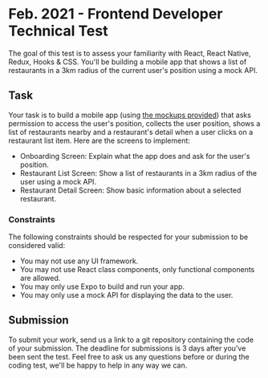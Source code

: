 Feb. 2021 - Frontend Developer Technical Test
==============================================

The goal of this test is to assess your familiarity with React, React Native, Redux, Hooks & CSS. You'll be building a mobile app that shows a list of restaurants in a 3km radius of the current user's position using a mock API.

## Task
Your task is to build a mobile app (using [the mockups provided](/mockup.pdf)) that asks permission to access the user's position, collects the user position, shows a list of restaurants nearby and a restaurant's detail when a user clicks on a restaurant list item. Here are the screens to implement:
* Onboarding Screen: Explain what the app does and ask for the user's position.
* Restaurant List Screen: Show a list of restaurants in a 3km radius of the user using a mock API.
* Restaurant Detail Screen: Show basic information about a selected restaurant.

### Constraints
The following constraints should be respected for your submission to be considered valid:
* You may not use any UI framework.
* You may not use React class components, only functional components are allowed.
* You may only use Expo to build and run your app.
* You may only use a mock API for displaying the data to the user.

## Submission
To submit your work, send us a link to a git repository containing the code of your submission. The deadline for submissions is 3 days after you've been sent the test.
Feel free to ask us any questions before or during the coding test, we'll be happy to help in any way we can.
